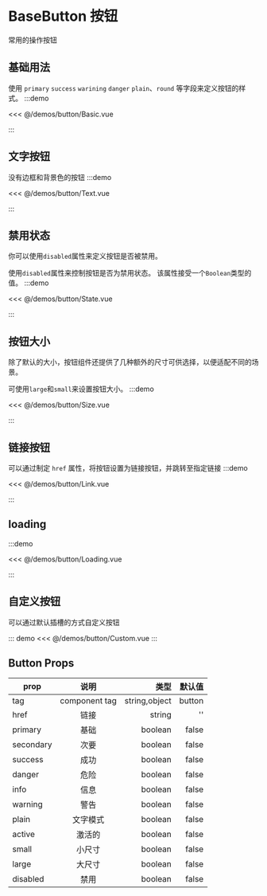 # BaseButton 按钮

常用的操作按钮

## 基础用法

使用 `primary` `success` `warining` `danger` `plain`、`round` 等字段来定义按钮的样式。
:::demo

<<< @/demos/button/Basic.vue

:::

## 文字按钮

没有边框和背景色的按钮
:::demo

<<< @/demos/button/Text.vue

:::

## 禁用状态

你可以使用`disabled`属性来定义按钮是否被禁用。

使用`disabled`属性来控制按钮是否为禁用状态。 该属性接受一个`Boolean`类型的值。
:::demo

<<< @/demos/button/State.vue

:::

## 按钮大小

除了默认的大小，按钮组件还提供了几种额外的尺寸可供选择，以便适配不同的场景。

可使用`large`和`small`来设置按钮大小。
:::demo

<<< @/demos/button/Size.vue

:::

## 链接按钮

可以通过制定 `href` 属性，将按钮设置为链接按钮，并跳转至指定链接
:::demo

<<< @/demos/button/Link.vue

:::

## loading

:::demo

<<< @/demos/button/Loading.vue

:::

## 自定义按钮

可以通过默认插槽的方式自定义按钮

::: demo
<<< @/demos/button/Custom.vue
:::

## Button Props

| prop      |     说明      |          类型 | 默认值 |
| --------- | :-----------: | ------------: | -----: |
| tag       | component tag | string,object | button |
| href      |     链接      |        string |     '' |
| primary   |     基础      |       boolean |  false |
| secondary |     次要      |       boolean |  false |
| success   |     成功      |       boolean |  false |
| danger    |     危险      |       boolean |  false |
| info      |     信息      |       boolean |  false |
| warning   |     警告      |       boolean |  false |
| plain     |   文字模式    |       boolean |  false |
| active    |    激活的     |       boolean |  false |
| small     |    小尺寸     |       boolean |  false |
| large     |    大尺寸     |       boolean |  false |
| disabled  |     禁用      |       boolean |  false |
